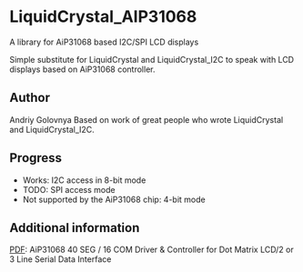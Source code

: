 # LiquidCrystal_AIP31068

A library for AiP31068 based I2C/SPI LCD displays

Simple substitute for LiquidCrystal and LiquidCrystal_I2C to speak with LCD displays based on AiP31068 controller.

## Author

Andriy Golovnya
Based on work of great people who wrote LiquidCrystal and LiquidCrystal_I2C.

## Progress
 - Works: I2C access in 8-bit mode
 - TODO: SPI access mode
 - Not supported by the AiP31068 chip: 4-bit mode

## Additional information

[PDF](http://www.newhavendisplay.com/appnotes/datasheets/LCDs/AiP31068.pdf): AiP31068 40 SEG / 16 COM Driver & Controller for Dot Matrix LCD/2 or 3 Line Serial Data Interface
